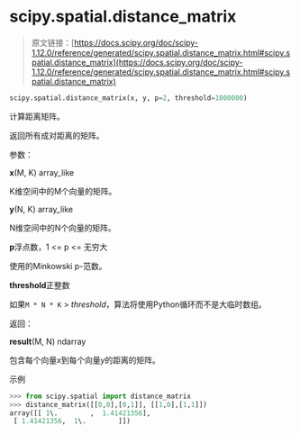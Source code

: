 # scipy.spatial.distance_matrix

> 原文链接：[https://docs.scipy.org/doc/scipy-1.12.0/reference/generated/scipy.spatial.distance_matrix.html#scipy.spatial.distance_matrix](https://docs.scipy.org/doc/scipy-1.12.0/reference/generated/scipy.spatial.distance_matrix.html#scipy.spatial.distance_matrix)

```py
scipy.spatial.distance_matrix(x, y, p=2, threshold=1000000)
```

计算距离矩阵。

返回所有成对距离的矩阵。

参数：

**x**(M, K) array_like

K维空间中的M个向量的矩阵。

**y**(N, K) array_like

N维空间中的N个向量的矩阵。

**p**浮点数，1 <= p <= 无穷大

使用的Minkowski p-范数。

**threshold**正整数

如果`M * N * K` > *threshold*，算法将使用Python循环而不是大临时数组。

返回：

**result**(M, N) ndarray

包含每个向量*x*到每个向量*y*的距离的矩阵。

示例

```py
>>> from scipy.spatial import distance_matrix
>>> distance_matrix([[0,0],[0,1]], [[1,0],[1,1]])
array([[ 1\.        ,  1.41421356],
 [ 1.41421356,  1\.        ]]) 
```
